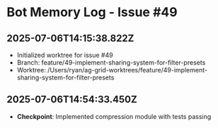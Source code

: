 # Bot Memory Log - Issue #49

## 2025-07-06T14:15:38.822Z

- Initialized worktree for issue #49
- Branch: feature/49-implement-sharing-system-for-filter-presets
- Worktree: /Users/ryan/ag-grid-worktrees/feature/49-implement-sharing-system-for-filter-presets

## 2025-07-06T14:54:33.450Z

- **Checkpoint**: Implemented compression module with tests passing
